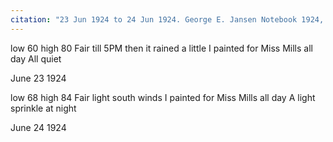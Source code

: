 ```yaml
---
citation: "23 Jun 1924 to 24 Jun 1924. George E. Jansen Notebook 1924, Tompkins County History Center."
---
```


low 60 high 80  Fair till 5PM then it rained a little  I painted for Miss Mills all day  All quiet

June 23 1924

low 68 high 84  Fair light south winds  I painted for Miss Mills all day  A light sprinkle at night

June 24 1924

